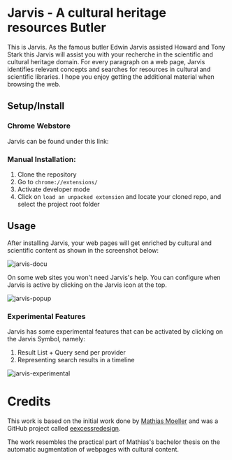 # Jarvis - A cultural heritage resources Butler


This is Jarvis. As the famous butler Edwin Jarvis assisted Howard and Tony Stark this Jarvis will assist you with your
recherche in the scientific and cultural heritage domain. For every paragraph on a web page, Jarvis identifies relevant
concepts and searches for resources in cultural and scientific libraries. I hope you enjoy getting the additional material
when browsing the web.


## Setup/Install

### Chrome Webstore

Jarvis can be found under this link:


### Manual Installation:

1. Clone the repository
3. Go to `chrome://extensions/`
4. Activate developer mode
5. Click on  `load an unpacked extension` and locate your cloned repo, and select the project root folder

## Usage

After installing Jarvis, your web pages will get enriched by cultural and scientific content as shown in the screenshot below:

![jarvis-docu](https://cloud.githubusercontent.com/assets/1941683/9440225/ad0afa5e-4a6d-11e5-8bfe-735a735ab3ee.png)

On some web sites you won't need Jarvis's help. You can configure when Jarvis is active by clicking on the Jarvis icon at the top.

![jarvis-popup](https://cloud.githubusercontent.com/assets/1941683/9440094/bc796d46-4a6c-11e5-98bc-3ac7ed00e0ba.png)


### Experimental Features

Jarvis has some experimental features that can be activated by clicking on the Jarvis Symbol, namely:

1. Result List + Query send per provider
2. Representing search results in a timeline

![jarvis-experimental](https://cloud.githubusercontent.com/assets/1941683/9440017/39b69866-4a6c-11e5-97ea-77164ab4b5b0.png)

# Credits

This work is based on the initial work done by [Mathias Moeller](https://github.com/mathiasmoeller) and was a GitHub project called
[eexcessredesign](https://github.com/mathiasmoeller/eexcessredesign).

The work resembles the practical part of Mathias's bachelor thesis on the automatic augmentation of webpages with cultural content.

